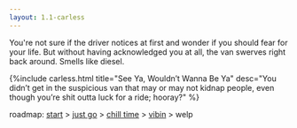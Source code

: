 ```yaml
---
layout: 1.1-carless
---
```

You're not sure if the driver notices at first and wonder if you should fear for your life. But without having acknowledged you at all, the van swerves right back around. Smells like diesel.

{%include carless.html
	title="See Ya, Wouldn’t Wanna Be Ya"
	desc="You didn’t get in the suspicious van that may or may not kidnap people, even though you’re shit outta luck for a ride; hooray?"
%}

<nav class="wrap" id="end">
	<p>roadmap: <a href="{%include url.html%}/carless/go">start</a> > <a href="{%include url.html%}/carless/1b">just go</a> > <a href="{%include url.html%}/carless/1b2">chill time</a> > <a href="{%include url.html%}/carless/1b2b-go">vibin</a> > welp</p>
</nav>